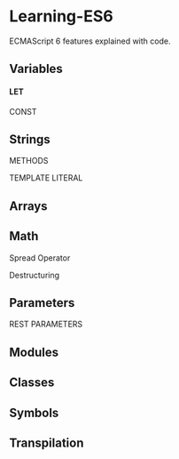 # Learning-ES6
ECMAScript 6 features explained with code.


## Variables

#### LET
CONST


## Strings

METHODS

TEMPLATE LITERAL


## Arrays

## Math

Spread Operator

Destructuring

## Parameters
REST PARAMETERS

## Modules

## Classes

## Symbols

## Transpilation
